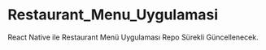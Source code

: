 # Restaurant_Menu_Uygulamasi
React Native ile Restaurant Menü Uygulaması
Repo Sürekli Güncellenecek.

